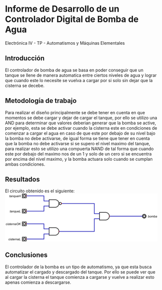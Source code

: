# Informe de Desarrollo de un Controlador Digital de Bomba de Agua

Electrónica IV - TP - Automatismos y Máquinas Elementales

## Introducción

El controlador de bomba de agua se basa en poder conseguir que un tanque se llene de manera automatica entre ciertos niveles
de agua y lograr que cuando este lo necesite se vuelva a cargar por si solo sin dejar que la cisterna se decebe.
## Metodología de trabajo

Para realizar el diseño principalmente se debe tener en cuenta en que momentos se debe cargar y dejar de cargar el tanque, por ello se utilizo una AND
para determinar que valores deberian generar que la bomba se active, por ejemplo, esta se debe activar cuando la cisterna este en condiciones de comenzar a cargar
el agua en caso de que este por debajo de su nivel bajo la bomba no debe activarse, de igual forma se tiene que tener en cuenta que la bomba no debe activarse si 
se supero el nivel maximo del tanque, para realizar esto se utilizo una compuerta NAND de tal forma que cuando este por debajo del maximo nos de un 1 y solo de un cero 
si se encuentra por encima del nivel maximo, y la bomba actuara solo cuando se cumplan ambas condiciones.
## Resultados

El circuito obtenido es el siguiente:
![](control_bomba.png)
## Conclusiones

El controlador de la bomba es un tipo de automatismo, ya que esta busca automatizar el cargado y descargado del tanque. Por ello se puede ver que al cargar la cisterna 
el tanque comienza a cargarse y vuelve a realizar esto apenas comienza a descargarse.